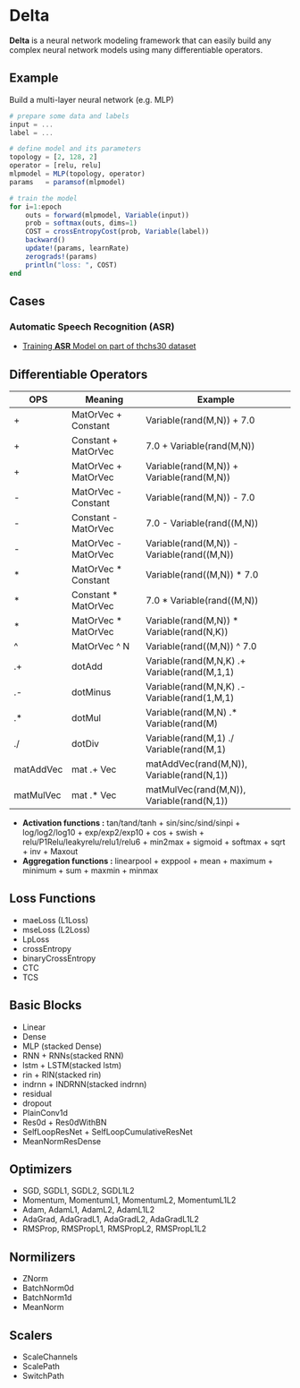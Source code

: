 # Delta

**Delta** is a neural network modeling framework that can easily build any complex neural network models using many differentiable operators.

## Example
Build a multi-layer neural network (e.g. MLP)

```julia
# prepare some data and labels
input = ...
label = ...

# define model and its parameters
topology = [2, 128, 2]
operator = [relu, relu]
mlpmodel = MLP(topology, operator)
params   = paramsof(mlpmodel)

# train the model
for i=1:epoch
    outs = forward(mlpmodel, Variable(input))
    prob = softmax(outs, dims=1)
    COST = crossEntropyCost(prob, Variable(label))
    backward()
    update!(params, learnRate)
    zerograds!(params)
    println("loss: ", COST)
end
```
## Cases

### Automatic Speech Recognition (ASR)
- [Training **ASR** Model on part of thchs30 dataset](https://github.com/sonosole/ASR-TH30-Demo)


## Differentiable Operators

|OPS| Meaning              | Example                                             |
| - | -------------------- | --------------------------------------------------- |
| + |  MatOrVec + Constant | Variable(rand(M,N)) + 7.0                           |
| + |  Constant + MatOrVec | 7.0 + Variable(rand(M,N))                           |
| + |  MatOrVec + MatOrVec | Variable(rand(M,N)) + Variable(rand(M,N))           |
| - |  MatOrVec - Constant | Variable(rand(M,N)) - 7.0                           |
| - |  Constant - MatOrVec | 7.0 - Variable(rand((M,N))                          |
| - |  MatOrVec - MatOrVec | Variable(rand(M,N)) - Variable(rand((M,N))          |
| * |  MatOrVec * Constant | Variable(rand((M,N)) * 7.0                          |
| * |  Constant * MatOrVec | 7.0 * Variable(rand((M,N))                          |
| * |  MatOrVec * MatOrVec | Variable(rand(M,N)) * Variable(rand(N,K))           |
| ^ |  MatOrVec ^ N        | Variable(rand((M,N)) ^ 7.0                          |
| .+|  dotAdd              | Variable(rand(M,N,K) .+ Variable(rand(M,1,1)        |
| .-|  dotMinus            | Variable(rand(M,N,K) .- Variable(rand(1,M,1)        |
| .*|  dotMul              | Variable(rand(M,N) .* Variable(rand(M)              |
| ./|  dotDiv              | Variable(rand(M,1) ./ Variable(rand(M,1)            |
| matAddVec | mat .+ Vec   | matAddVec(rand(M,N)), Variable(rand(N,1))           |
| matMulVec | mat .* Vec   | matMulVec(rand(M,N)), Variable(rand(N,1))           |

+ **Activation functions :** tan/tand/tanh + sin/sinc/sind/sinpi + log/log2/log10 + exp/exp2/exp10 + cos + swish + relu/P1Relu/leakyrelu/relu1/relu6 + min2max + sigmoid + softmax + sqrt + inv + Maxout
+ **Aggregation functions :** linearpool + exppool + mean + maximum + minimum + sum + maxmin + minmax

## Loss Functions
+ maeLoss (L1Loss)
+ mseLoss (L2Loss)
+ LpLoss
+ crossEntropy
+ binaryCrossEntropy
+ CTC
+ TCS

## Basic Blocks
+ Linear
+ Dense
+ MLP (stacked Dense)
+ RNN + RNNs(stacked RNN)
+ lstm + LSTM(stacked lstm)
+ rin  + RIN(stacked rin)
+ indrnn + INDRNN(stacked indrnn)
+ residual
+ dropout
+ PlainConv1d
+ Res0d + Res0dWithBN
+ SelfLoopResNet + SelfLoopCumulativeResNet
+ MeanNormResDense

## Optimizers
+ SGD, SGDL1, SGDL2, SGDL1L2
+ Momentum, MomentumL1, MomentumL2, MomentumL1L2
+ Adam, AdamL1, AdamL2, AdamL1L2
+ AdaGrad, AdaGradL1, AdaGradL2, AdaGradL1L2
+ RMSProp, RMSPropL1, RMSPropL2, RMSPropL1L2

## Normilizers
+ ZNorm
+ BatchNorm0d
+ BatchNorm1d
+ MeanNorm

## Scalers
+ ScaleChannels
+ ScalePath
+ SwitchPath

